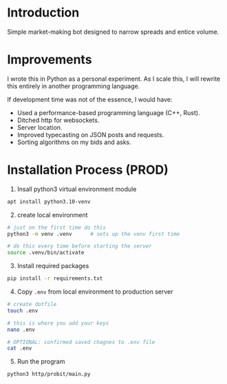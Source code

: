 # Introduction
Simple market-making bot designed to narrow spreads and entice volume.

# Improvements
I wrote this in Python as a personal experiment. As I scale this, I
will rewrite this entirely in another programming language.

If development time was not of the essence, I would have:
- Used a performance-based programming language (C++, Rust).
- Ditched http for websockets.
- Server location.
- Improved typecasting on JSON posts and requests.
- Sorting algorithms on my bids and asks.

# Installation Process (PROD)
1. Insall python3 virtual environment module
```bash
apt install python3.10-venv
```
2. create local environment 
```bash
# just on the first time do this
python3 -m venv .venv      # sets up the venv first time

# do this every time before starting the server
source .venv/bin/activate
```
3. Install required packages
```bash 
pip install -r requirements.txt
```
4. Copy `.env` from local environment to production server
```bash
# create dotfile
touch .env

# this is where you add your keys
nano .env

# OPTIONAL: confirmed saved chagnes to .env file
cat .env
```
5. Run the program
```bash
python3 http/probit/main.py
```
